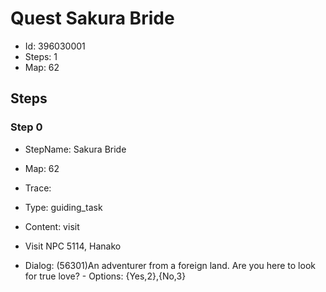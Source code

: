 # Quest Sakura Bride

- Id: 396030001
- Steps: 1
- Map: 62

## Steps

### Step 0
- StepName:  Sakura Bride
- Map:  62
- Trace:  
- Type:  guiding_task
- Content:  visit
- Visit NPC 5114, Hanako

- Dialog: (56301)An adventurer from a foreign land. Are you here to look for true love? - Options: {Yes,2},{No,3}



